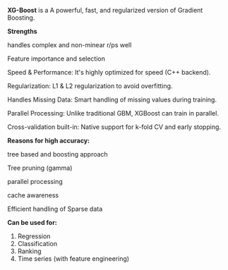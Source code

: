 **XG-Boost** is a A powerful, fast, and regularized version of Gradient Boosting.


**Strengths**

handles complex and non-minear r/ps well

Feature importance and selection

Speed & Performance: It's highly optimized for speed (C++ backend).

Regularization: L1 & L2 regularization to avoid overfitting.

Handles Missing Data: Smart handling of missing values during training.

Parallel Processing: Unlike traditional GBM, XGBoost can train in parallel.

Cross-validation built-in: Native support for k-fold CV and early stopping.

**Reasons for high accuracy:**

tree based and boosting approach

Tree pruning (gamma) 

parallel processing

cache awareness

Efficient handling of Sparse data

**Can be used for:**

1. Regression
2. Classification
3. Ranking
4. Time series (with feature engineering)

